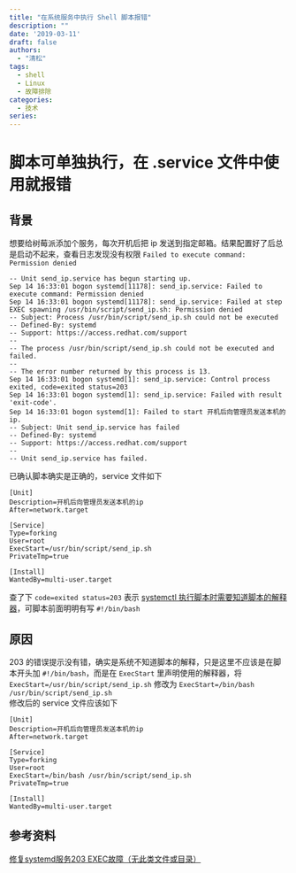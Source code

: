```yaml
---
title: "在系统服务中执行 Shell 脚本报错"
description: ""
date: '2019-03-11'
draft: false
authors:
  - "清松"
tags:
  - shell
  - Linux
  - 故障排除
categories:
  - 技术
series:
---
```


# 脚本可单独执行，在 .service 文件中使用就报错
## 背景
想要给树莓派添加个服务，每次开机后把 ip 发送到指定邮箱。结果配置好了后总是启动不起来，查看日志发现没有权限 `Failed to execute command: Permission denied`  

``` text
-- Unit send_ip.service has begun starting up.
Sep 14 16:33:01 bogon systemd[11178]: send_ip.service: Failed to execute command: Permission denied
Sep 14 16:33:01 bogon systemd[11178]: send_ip.service: Failed at step EXEC spawning /usr/bin/script/send_ip.sh: Permission denied
-- Subject: Process /usr/bin/script/send_ip.sh could not be executed
-- Defined-By: systemd
-- Support: https://access.redhat.com/support
-- 
-- The process /usr/bin/script/send_ip.sh could not be executed and failed.
-- 
-- The error number returned by this process is 13.
Sep 14 16:33:01 bogon systemd[1]: send_ip.service: Control process exited, code=exited status=203
Sep 14 16:33:01 bogon systemd[1]: send_ip.service: Failed with result 'exit-code'.
Sep 14 16:33:01 bogon systemd[1]: Failed to start 开机后向管理员发送本机的ip.
-- Subject: Unit send_ip.service has failed
-- Defined-By: systemd
-- Support: https://access.redhat.com/support
-- 
-- Unit send_ip.service has failed.
```
已确认脚本确实是正确的，service 文件如下  
``` service
[Unit]
Description=开机后向管理员发送本机的ip
After=network.target

[Service]
Type=forking
User=root
ExecStart=/usr/bin/script/send_ip.sh
PrivateTmp=true

[Install]
WantedBy=multi-user.target
```
查了下 `code=exited status=203` 表示 [systemctl 执行脚本时需要知道脚本的解释器](https://blog.csdn.net/shangyexin/article/details/80968202)，可脚本前面明明有写 `#!/bin/bash`

## 原因
203 的错误提示没有错，确实是系统不知道脚本的解释，只是这里不应该是在脚本开头加 `#!/bin/bash`，而是在 `ExecStart` 里声明使用的解释器，将 `ExecStart=/usr/bin/script/send_ip.sh` 修改为 `ExecStart=/bin/bash /usr/bin/script/send_ip.sh`  
修改后的 service 文件应该如下  
``` service
[Unit]
Description=开机后向管理员发送本机的ip
After=network.target

[Service]
Type=forking
User=root
ExecStart=/bin/bash /usr/bin/script/send_ip.sh
PrivateTmp=true

[Install]
WantedBy=multi-user.target
```

## 参考资料

[修复systemd服务203 EXEC故障（无此类文件或目录）](https://stackoverflow.com/questions/45776003/fixing-a-systemd-service-203-exec-failure-no-such-file-or-directory)  
